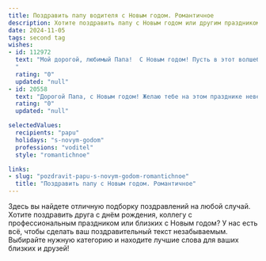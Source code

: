 ```yaml
---
title: Поздравить папу водителя с Новым годом. Романтичное
description: Хотите поздравить папу с Новым годом или другим праздником? Наш ИИ создаст незабываемое поздравление, а вы обязательно выделитесь среди других.  
date: 2024-11-05
tags: second tag
wishes:
- id: 112972
  text: "Мой дорогой, любимый Папа!  С Новым годом! Пусть в этот волшебный вечер,  словно огни праздничной гирлянды,  зажгутся  яркие звезды надежды и счастья на твоем пути.  Пусть этот год принесет тебе лишь спокойные дороги,  верных друзей и  нескончаемую любовь нашей семьи.  Ты — наш надежный водитель,  ведущий нас по жизни,  и я безмерно благодарна за твою заботу и нежность.  Счастья тебе, здоровья и всего самого доброго в Новом году!
  "
  rating: "0"
  updated: "null"
- id: 20558
  text: "Дорогой Папа, с Новым годом! Желаю тебе на этом празднике невероятных романтических моментов, которые зажгут в сердце огонь любви и тепла. Пусть каждый день нового года приносит тебе радость и спокойствие, как твои уверенные руки на руле. Ты всегда был для нас надежным водителем в жизни, и я надеюсь, что этот год подарит тебе много ярких и прекрасных приключений. С любовью и благодарностью за все, что ты делаешь для нас. С Новым годом!"
  rating: "0"
  updated: "null"

selectedValues:
  recipients: "papu"
  holidays: "s-novym-godom"
  professions: "voditel"
  style: "romantichnoe"

links:
- slug: "pozdravit-papu-s-novym-godom-romantichnoe"
  title: "Поздравить папу с Новым годом. Романтичное"
---
```


Здесь вы найдете отличную подборку поздравлений на любой случай.
Хотите поздравить друга с днём рождения, коллегу с профессиональным праздником или близких с Новым годом? У нас есть всё, чтобы сделать ваш поздравительный текст незабываемым. Выбирайте нужную категорию и находите лучшие слова для ваших близких и друзей!
